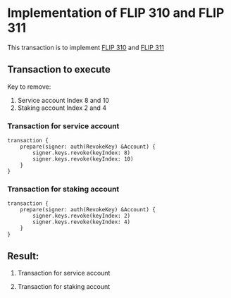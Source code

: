 # Implementation of FLIP 310 and FLIP 311

This transaction is to implement [FLIP 310](https://github.com/onflow/flips/pull/311) and [FLIP 311](https://github.com/onflow/flips/pull/312)

##  Transaction to execute

Key to remove: 
1. Service account Index 8 and 10
2. Staking account Index 2 and 4

### Transaction for service account

```
transaction {
    prepare(signer: auth(RevokeKey) &Account) {
        signer.keys.revoke(keyIndex: 8)
        signer.keys.revoke(keyIndex: 10)
    }
}
```

### Transaction for staking account

```
transaction {
    prepare(signer: auth(RevokeKey) &Account) {
        signer.keys.revoke(keyIndex: 2)
        signer.keys.revoke(keyIndex: 4)
    }
}
```

## Result:

1. Transaction for service account


2. Transaction for staking account
